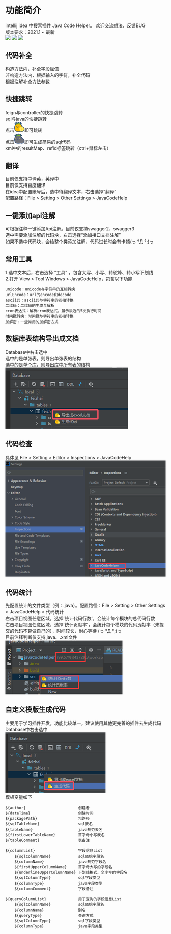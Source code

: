 # 功能简介
intellij idea 中搜索插件 Java Code Helper。 欢迎交流想法、反馈BUG<br />
版本要求：2021.1 ~ 最新<br />
[![](https://img.shields.io/badge/Github-blue?logo=github)](https://github.com/zhanglinfeng1/javaCodeHelper)
[![](https://img.shields.io/badge/Gitee-blue?logo=gitee)](https://gitee.com/zlfzh/javaCodeHelper)
[![](https://img.shields.io/jetbrains/plugin/d/19944?color=blue&labelColor=blue&logo=jetbrains)](https://plugins.jetbrains.com/plugin/19944-java-code-helper)

## 代码补全
构造方法内，补全字段赋值<br />
非构造方法内，根据输入的字符，补全代码<br />
根据注解补全方法参数<br />

## 快捷跳转
feign与controller的快捷跳转<br />
sql与java的快捷跳转<br />
点击![image](src/main/resources/icon/logo.svg)即可跳转<br />
点击![image](src/main/resources/icon/logoGrey.svg)即可生成简易的sql代码<br />
xml中的resultMap、refid标签跳转（ctrl+鼠标左击）

## 翻译
目前仅支持中译英，英译中<br />
目前仅支持百度翻译<br />
在idea中配置账号后，选中待翻译文本，右击选择“翻译”<br />
配置路径：File > Setting > Other Settings > JavaCodeHelp

## 一键添加api注解
可根据注释一键添加Api注解。目前仅支持swagger2、swagger3<br />
选中需要添加注解的代码块，右击选择“添加接口文档注解”<br />
如果不选中代码块，会给整个类添加注解，代码过长时会有卡顿(っ °Д °;)っ

## 常用工具
1.选中文本后，右击选择 "工具" ，包含大写、小写、转驼峰、转小写下划线<br />
2.打开 View > Tool Windows > JavaCodeHelp，包含以下功能 <br />

    unicode：unicode与字符串的互相转换
    urlEncode：url的encode和decode
    ascii码：ascii码与字符串的互相转换
    二维码：二维码的生成与解析
    cron表达式：解析cron表达式，展示最近的5次执行时间
    时间戳转换：时间戳与字符串的互相转换
    加解密：一些常用的加解密方式

## 数据库表结构导出成文档
Database中右击选中 <br />
选中的是单张表，则导出单张表的结构 <br />
选中的是单个库，则导出库中所有表的结构 <br />
![image](src/main/resources/example/exportTableInfo.png)<br />


## 代码检查
具体见 File > Setting > Editor > Inspections > JavaCodeHelp<br />
![image](src/main/resources/example/codeCheck.png)<br />

## 代码统计
先配置统计的文件类型（例：.java）。配置路径：File > Setting > Other Settings > JavaCodeHelp > 代码统计<br />
右击项目视图任意区域，选择'统计代码行数'，会统计每个模块的总代码行数<br />
右击项目视图任意区域，选择'统计贡献率'，会统计每个模块的代码贡献率（未提交的代码不算做自己的），时间较长，耐心等待 (っ °Д °;)っ<br />
目前注释判断仅支持.java、.xml文件<br />
![image](src/main/resources/example/codeStatistics.png)<br />

## 自定义模版生成代码
主要用于学习插件开发，功能比较单一，建议使用其他更完善的插件去生成代码<br />
Database中右击选中<br />![image](src/main/resources/example/generateCode.png)<br />
模板变量如下<br />

    ${author}                       创建者
    ${dateTime}                     创建时间
    ${packagePath}                  包路径
    ${sqlTableName}                 sql表名
    ${tableName}                    java规范表名
    ${firstLowerTableName}          首字母小写表名
    ${tableComment}                 表备注

    ${columnList}                   字段信息List
        ${sqlColumnName}            sql原始字段名
        ${columnName}               java规范字段名
        ${firstUpperColumnName}     首字母大写的字段名
        ${underlineUpperColumnName} 下划线格式、全小写的字段名
        ${sqlColumnType}            sql字段类型
        ${columnType}               java字段类型
        ${columnComment}            字段备注

    ${queryColumnList}              用于查询的字段信息List
        ${sqlColumnName}            sql原始字段名
        ${columnName}               别名
        ${queryType}                查询方式
        ${sqlColumnType}            sql字段类型
        ${columnType}               java字段类型
